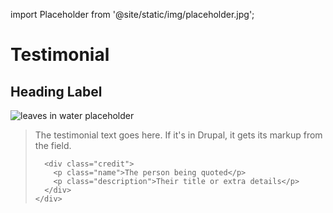import Placeholder from '@site/static/img/placeholder.jpg';

# Testimonial

<div class="wwu-testimonial">
  <h2 class="title">Heading Label</h2>
  <div class="image image--stylized">
    <img src={Placeholder} alt="leaves in water placeholder"/>
  </div>
  <blockquote>
    <div class="body">
      <p>The testimonial text goes here. If it's in Drupal, it gets its markup from the field.</p>
      
      <div class="credit">
        <p class="name">The person being quoted</p>
        <p class="description">Their title or extra details</p>
      </div>
    </div>
  </blockquote>
</div>